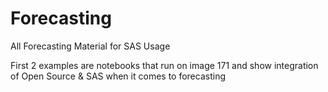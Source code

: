 # Forecasting
All Forecasting Material for SAS Usage

First 2 examples are notebooks that run on image 171 and show integration of Open Source & SAS when it comes to forecasting
